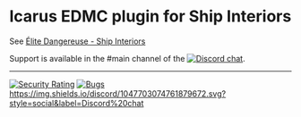 # Icarus EDMC plugin for Ship Interiors
See [Élite Dangereuse - Ship Interiors](https://elitedangereuse.fr/en/outils/shipinteriors.php)

Support is available in the #main channel of the [![Discord chat](https://img.shields.io/discord/164411426939600896.svg?label=Discord%20chat%20of%20the%20Élite%20Dangereuse)](https://discord.com/invite/sDQung2s).

---
[![Security Rating](https://sonarcloud.io/api/project_badges/measure?project=elitedangereuse_Icarus-plugin&metric=security_rating)](https://sonarcloud.io/summary/new_code?id=elitedangereuse_Icarus-plugin)
[![Bugs](https://sonarcloud.io/api/project_badges/measure?project=elitedangereuse_Icarus-plugin&metric=bugs)](https://sonarcloud.io/summary/new_code?id=elitedangereuse_Icarus-plugin)
https://img.shields.io/discord/1047703074761879672.svg?style=social&label=Discord%20chat
